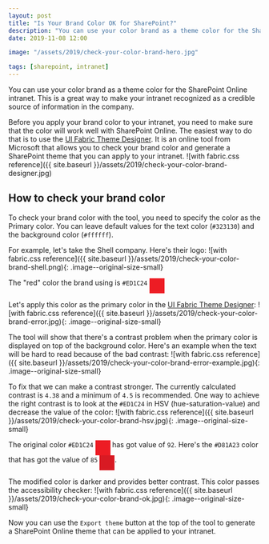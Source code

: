 ```yaml
---
layout: post
title: "Is Your Brand Color OK for SharePoint?"
description: "You can use your color brand as a theme color for the SharePoint Online intranet. This is a great way to make your intranet recognized as a credible source of information in the company. Before you apply your brand color to your intranet, you need to make sure that the color will work well with SharePoint Online. The easiest way to do that is to use the UI Fabric Theme Designer. It is an online tool from Microsoft that allows you to check your brand color and generate a SharePoint theme that you can apply to your intranet."
date: 2019-11-08 12:00

image: "/assets/2019/check-your-color-brand-hero.jpg"

tags: [sharepoint, intranet]
---
```


You can use your color brand as a theme color for the SharePoint Online intranet. This is a great way to make your intranet recognized as a credible source of information in the company.

Before you apply your brand color to your intranet, you need to make sure that the color will work well with SharePoint Online. The easiest way to do that is to use the [UI Fabric Theme Designer](https://fabricweb.z5.web.core.windows.net/pr-deploy-site/refs/heads/master/theming-designer/index.html). It is an online tool from Microsoft that allows you to check your brand color and generate a SharePoint theme that you can apply to your intranet.
![with fabric.css reference]({{ site.baseurl }}/assets/2019/check-your-color-brand-designer.jpg)

## How to check your brand color

To check your brand color with the tool, you need to specify the color as the Primary color. You can leave default values for the text color (`#323130`) and the background color (`#ffffff`).

For example, let's take the Shell company. Here's their logo:
![with fabric.css reference]({{ site.baseurl }}/assets/2019/check-your-color-brand-shell.png){: .image--original-size-small}

The "red" color the brand using is `#ED1C24` <span style="display: inline-block; height: 30px; width: 30px; background-color: #ED1C24;">&nbsp;</span>

Let's apply this color as the primary color in the [UI Fabric Theme Designer](https://fabricweb.z5.web.core.windows.net/pr-deploy-site/refs/heads/master/theming-designer/index.html):
![with fabric.css reference]({{ site.baseurl }}/assets/2019/check-your-color-brand-error.jpg){: .image--original-size-small}

The tool will show that there's a contrast problem when the primary color is displayed on top of the background color. Here's an example when the text will be hard to read because of the bad contrast:
![with fabric.css reference]({{ site.baseurl }}/assets/2019/check-your-color-brand-error-example.jpg){: .image--original-size-small}

To fix that we can make a contrast stronger. The currently calculated contrast is `4.38` and a minimum of `4.5` is recommended. One way to achieve the right contrast is to look at the `#ED1C24` in HSV (hue-saturation-value) and decrease the value of the color:
![with fabric.css reference]({{ site.baseurl }}/assets/2019/check-your-color-brand-hsv.jpg){: .image--original-size-small}

The original color `#ED1C24` <span style="display: inline-block; height: 30px; width: 30px; background-color: #ED1C24;">&nbsp;</span> has got value of `92`. Here's the `#D81A23` color that has got the value of `85` <span style="display: inline-block; height: 30px; width: 30px; background-color: #D81A23;">&nbsp;</span>.

The modified color is darker and provides better contrast. This color passes the accessibility checker:
![with fabric.css reference]({{ site.baseurl }}/assets/2019/check-your-color-brand-ok.jpg){: .image--original-size-small}

Now you can use the `Export theme` button at the top of the tool to generate a SharePoint Online theme that can be applied to your intranet.

